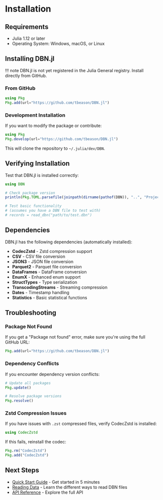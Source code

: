 # Installation

## Requirements

- Julia 1.12 or later
- Operating System: Windows, macOS, or Linux

## Installing DBN.jl

!!! note
    DBN.jl is not yet registered in the Julia General registry. Install directly from GitHub.

### From GitHub

```julia
using Pkg
Pkg.add(url="https://github.com/tbeason/DBN.jl")
```

### Development Installation

If you want to modify the package or contribute:

```julia
using Pkg
Pkg.develop(url="https://github.com/tbeason/DBN.jl")
```

This will clone the repository to `~/.julia/dev/DBN`.

## Verifying Installation

Test that DBN.jl is installed correctly:

```julia
using DBN

# Check package version
println(Pkg.TOML.parsefile(joinpath(dirname(pathof(DBN)), "..", "Project.toml"))["version"])

# Test basic functionality
# (assumes you have a DBN file to test with)
# records = read_dbn("path/to/test.dbn")
```

## Dependencies

DBN.jl has the following dependencies (automatically installed):

- **CodecZstd** - Zstd compression support
- **CSV** - CSV file conversion
- **JSON3** - JSON file conversion
- **Parquet2** - Parquet file conversion
- **DataFrames** - DataFrame conversion
- **EnumX** - Enhanced enum support
- **StructTypes** - Type serialization
- **TranscodingStreams** - Streaming compression
- **Dates** - Timestamp handling
- **Statistics** - Basic statistical functions

## Troubleshooting

### Package Not Found

If you get a "Package not found" error, make sure you're using the full GitHub URL:

```julia
Pkg.add(url="https://github.com/tbeason/DBN.jl")
```

### Dependency Conflicts

If you encounter dependency version conflicts:

```julia
# Update all packages
Pkg.update()

# Resolve package versions
Pkg.resolve()
```

### Zstd Compression Issues

If you have issues with `.zst` compressed files, verify CodecZstd is installed:

```julia
using CodecZstd
```

If this fails, reinstall the codec:

```julia
Pkg.rm("CodecZstd")
Pkg.add("CodecZstd")
```

## Next Steps

- [Quick Start Guide](quickstart.md) - Get started in 5 minutes
- [Reading Data](guide/reading.md) - Learn the different ways to read DBN files
- [API Reference](api/reading.md) - Explore the full API
